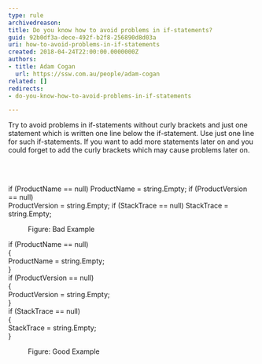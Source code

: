 ```yaml
---
type: rule
archivedreason: 
title: Do you know how to avoid problems in if-statements?
guid: 92b0df3a-dece-492f-b2f8-256890d8d03a
uri: how-to-avoid-problems-in-if-statements
created: 2018-04-24T22:00:00.0000000Z
authors:
- title: Adam Cogan
  url: https://ssw.com.au/people/adam-cogan
related: []
redirects:
- do-you-know-how-to-avoid-problems-in-if-statements

---
```



<p class="ssw15-rteElement-P">Try to avoid problems in if-statements without curly brackets and just one statement which is written one line below the if-statement. Use just one line for such if-statements. If you want to add more statements later on and you could forget to add the curly brackets which may cause problems later on.​<br></p>
<br><excerpt class='endintro'></excerpt><br>
<p class="ssw15-rteElement-CodeArea">​if (ProductName == null) ProductName = string.Empty; if (ProductVersion == null)<br> ProductVersion = string.Empty; if (StackTrace == null) StackTrace = string.Empty;</p><dd class="ssw15-rteElement-FigureBad">​​​Figure&#58; Ba​d Example<br></dd><p class="ssw15-rteElement-CodeArea">if (ProductName == null) <br>&#123; <br> ProductName = string.Empty; <br>&#125; <br>if (ProductVersion == null)<br>&#123; <br> ProductVersion = string.Empty; <br>&#125; <br>if (StackTrace == null) <br>&#123; <br> StackTrace = string.Empty;<br>&#125;</p><dd class="ssw15-rteElement-FigureGood">​Figure&#58; Good Example</dd><p>​<br></p>


